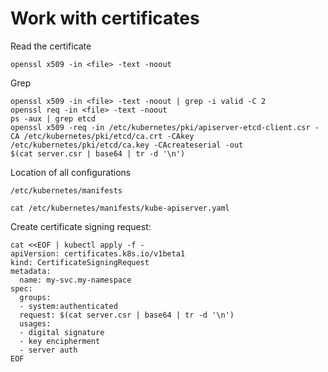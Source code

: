 # Work with certificates
<!-- Certificates -->
<!-- https://kubernetes.io/docs/concepts/cluster-administration/certificates/ -->

Read the certificate
```
openssl x509 -in <file> -text -noout
```

Grep
```
openssl x509 -in <file> -text -noout | grep -i valid -C 2
openssl req -in <file> -text -noout
ps -aux | grep etcd
openssl x509 -req -in /etc/kubernetes/pki/apiserver-etcd-client.csr -CA /etc/kubernetes/pki/etcd/ca.crt -CAkey /etc/kubernetes/pki/etcd/ca.key -CAcreateserial -out
$(cat server.csr | base64 | tr -d '\n')
```

Location of all configurations
```
/etc/kubernetes/manifests
```

```
cat /etc/kubernetes/manifests/kube-apiserver.yaml
```

Create certificate signing request:
```
cat <<EOF | kubectl apply -f -
apiVersion: certificates.k8s.io/v1beta1
kind: CertificateSigningRequest
metadata:
  name: my-svc.my-namespace
spec:
  groups:
  - system:authenticated
  request: $(cat server.csr | base64 | tr -d '\n')
  usages:
  - digital signature
  - key encipherment
  - server auth
EOF
```

